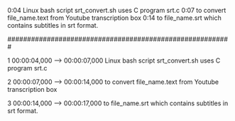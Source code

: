 0:04
Linux bash script srt_convert.sh uses C program srt.c
0:07
to convert file_name.text from Youtube transcription box
0:14
to file_name.srt which contains subtitles in srt format. 

#########################################################

1
00:00:04,000 --> 00:00:07,000 
Linux bash script srt_convert.sh uses C program srt.c

2
00:00:07,000 --> 00:00:14,000 
to convert file_name.text from Youtube transcription box

3
00:00:14,000 --> 00:00:17,000 
to file_name.srt which contains subtitles in srt format. 

